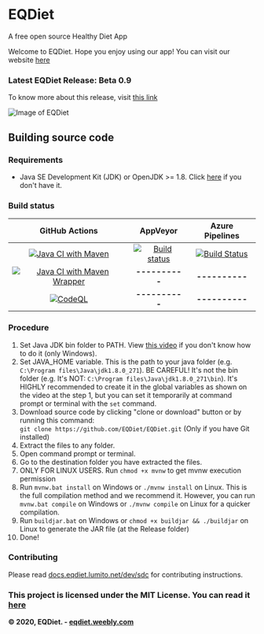 # EQDiet
A free open source Healthy Diet App

Welcome to EQDiet. Hope you enjoy using our app! You can visit our website [here](https://eqdiet.weebly.com)

### Latest EQDiet Release: Beta 0.9

To know more about this release, visit [this link](https://eqdiet.weebly.com/release-notes/released-eqdiet-beta-09)

![Image of EQDiet](https://eqdiet.weebly.com/uploads/1/2/2/7/122786941/eqdiet_orig.png)

## Building source code

### Requirements
- Java SE Development Kit (JDK) or OpenJDK >= 1.8. Click [here](https://lumi.gq/jdk) if you don't have it.

### Build status
| GitHub Actions | AppVeyor | Azure Pipelines |
|:-:|:-:|:-:|
| [![Java CI with Maven](https://github.com/EQDiet/EQDiet/workflows/Java%20CI%20with%20Maven/badge.svg)](https://github.com/EQDiet/EQDiet/actions?query=workflow%3A%22Java+CI+with+Maven%22) | [![Build status](https://ci.appveyor.com/api/projects/status/6l4q16pbxa8lv55k?svg=true)](https://ci.appveyor.com/project/EQDiet/EQDietBeta-08) | [![Build Status](https://dev.azure.com/EQDiet/GitHub/_apis/build/status/EQDiet.EQDietBeta0.8?branchName=master)](https://dev.azure.com/EQDiet/GitHub/_build/latest?definitionId=1&branchName=master) |
| [![Java CI with Maven Wrapper](https://github.com/EQDiet/EQDiet/workflows/Java%20CI%20with%20Maven%20Wrapper/badge.svg)](https://github.com/EQDiet/EQDiet/actions?query=workflow%3A%22Java+CI+with+Maven+Wrapper%22) | **----------** | **----------** |
| [![CodeQL](https://github.com/EQDiet/EQDiet/workflows/CodeQL/badge.svg)](https://github.com/EQDiet/EQDiet/actions?query=workflow%3ACodeQL) | **----------** | **----------** |

### Procedure
1. Set Java JDK bin folder to PATH. View [this video](https://www.youtube.com/watch?v=vhBNV8no4CI) if you don't know how to do it (only Windows).
2. Set JAVA_HOME variable. This is the path to your java folder (e.g. `C:\Program files\Java\jdk1.8.0_271`). BE CAREFUL! It's not the bin folder (e.g. It's NOT: `C:\Program files\Java\jdk1.8.0_271\bin`). It's HIGHLY recommended to create it in the global variables as shown on the video at the step 1, but you can set it temporarily at command prompt or terminal with the `set` command.
3. Download source code by clicking "clone or download" button or by running this command:                          
`git clone https://github.com/EQDiet/EQDiet.git` (Only if you have Git installed)
4. Extract the files to any folder.
5. Open command prompt or terminal.
6. Go to the destination folder you have extracted the files.
7. ONLY FOR LINUX USERS. Run `chmod +x mvnw` to get mvnw execution permission
8. Run `mvnw.bat install` on Windows or `./mvnw install` on Linux. This is the full compilation method and we recommend it. However, you can run `mvnw.bat compile` on Windows or `./mvnw compile` on Linux for a quicker compilation.
9. Run `buildjar.bat` on Windows or `chmod +x buildjar && ./buildjar` on Linux to generate the JAR file (at the Release folder)
10. Done!

### Contributing
Please read [docs.eqdiet.lumito.net/dev/sdc](https://docs.eqdiet.lumito.net/dev/sdc) for contributing instructions.

### This project is licensed under the MIT License. You can read it [here](https://github.com/EQDiet/EQDiet/blob/master/LICENSE)

**© 2020, EQDiet. - [eqdiet.weebly.com](https://eqdiet.weebly.com)**
